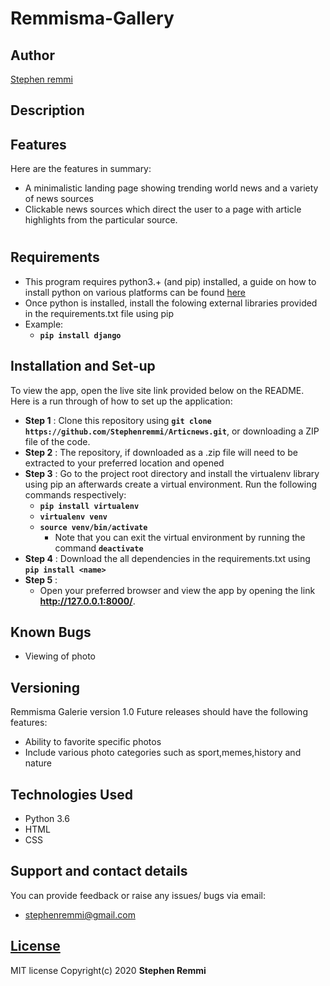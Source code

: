 # Remmisma-Gallery

## Author
[Stephen remmi](https://github.com/Stephenremmi)

## Description


## Features
Here are the features in summary:
* A minimalistic landing page showing trending world news and a variety of news sources
* Clickable news sources which direct the user to a page with article highlights from the particular source.

#
## Requirements
* This program requires python3.+ (and pip) installed, a guide on how to install python on various platforms can be found [here](https://docs.djangoproject.com/en/3.0/topics/install/)
* Once python is installed, install the folowing external libraries provided in the requirements.txt file using pip
* Example: 
    * **`pip install django`**

## Installation and Set-up
To view the app, open the live site link provided below on the README.
Here is a run through of how to set up the application:
* **Step 1** : Clone this repository using **`git clone https://github.com/Stephenremmi/Articnews.git`**, or downloading a ZIP file of the code.
* **Step 2** : The repository, if downloaded as a .zip file will need to be extracted to your preferred location and opened
* **Step 3** : Go to the project root directory and install the virtualenv library using pip an afterwards create a virtual environment. Run the following commands respectively:
    * **`pip install virtualenv`**
    * **`virtualenv venv`**
    * **`source venv/bin/activate`**
        * Note that you can exit the virtual environment by running the command **`deactivate`**
* **Step 4** : Download the all dependencies in the requirements.txt using **`pip install <name>`**
* **Step 5** : 
    * Open your preferred browser and view the app by opening the link **http://127.0.0.1:8000/**.

## Known Bugs
* Viewing of photo

## Versioning
Remmisma Galerie version 1.0
Future releases should have the following features:
* Ability to favorite specific photos
* Include various photo categories such as sport,memes,history and nature



## Technologies Used
* Python 3.6
* HTML  
* CSS

## Support and contact details
You can provide feedback or raise any issues/ bugs via email:
* stephenremmi@gmail.com

## [License](https://github.com/Stephenremmi/Articnews/blob/master/LICENSE)
MIT license Copyright(c) 2020 **Stephen Remmi**
